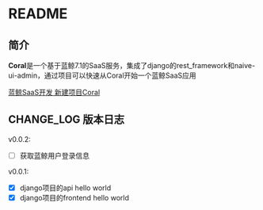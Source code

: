 # README

## 简介

**Coral**是一个基于蓝鲸7.1的SaaS服务，集成了django的rest_framework和naive-ui-admin，通过项目可以快速从Coral开始一个蓝鲸SaaS应用

[蓝鲸SaaS开发 新建项目Coral](https://www.grepcode.cn/2023/11/blueking_dev_01/)

## CHANGE_LOG 版本日志

v0.0.2:
- [ ] 获取蓝鲸用户登录信息

v0.0.1:
- [x] django项目的api hello world
- [x] django项目的frontend hello world
